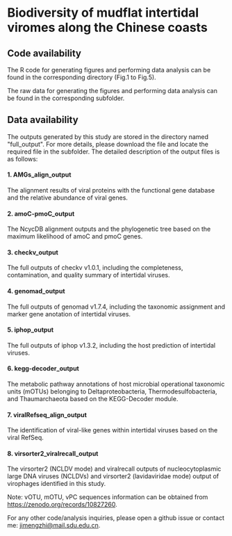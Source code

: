 # Biodiversity of mudflat intertidal viromes along the Chinese coasts
## Code availability
The R code for generating figures and performing data analysis can be found in the corresponding directory (Fig.1 to Fig.5).

The raw data for generating the figures and performing data analysis can be found in the corresponding subfolder.

## Data availability
The outputs generated by this study are stored in the directory named "full_output". For more details, please download the file and locate the required file in the subfolder. The detailed description of the output files is as follows:

#### 1. AMGs_align_output 
The alignment results of viral proteins with the functional gene database and the relative abundance of viral genes.
#### 2. amoC-pmoC_output
The NcycDB alignment outputs and the phylogenetic tree based on the maximum likelihood of amoC and pmoC genes.
#### 3. checkv_output
The full outputs of checkv v1.0.1, including the completeness, contamination, and quality summary of intertidal viruses.
#### 4. genomad_output
The full outputs of genomad v1.7.4, including the taxonomic assignment and marker gene anotation of intertidal viruses.
#### 5. iphop_output
The full outputs of iphop v1.3.2, including the host prediction of intertidal viruses.
#### 6. kegg-decoder_output
The metabolic pathway annotations of host microbial operational taxonomic units (mOTUs) belonging to Deltaproteobacteria, Thermodesulfobacteria, and Thaumarchaeota based on the KEGG-Decoder module.
#### 7. viralRefseq_align_output
The identification of viral-like genes within intertidal viruses based on the viral RefSeq. 
#### 8. virsorter2_viralrecall_output
The virsorter2 (NCLDV mode) and viralrecall outputs of nucleocytoplasmic large DNA viruses (NCLDVs) and virsorter2 (lavidaviridae mode) output of virophages identified in this study.

Note: vOTU, mOTU, vPC sequences information can be obtained from https://zenodo.org/records/10827260. 

For any other code/analysis inquiries, please open a github issue or contact me: jimengzhi@mail.sdu.edu.cn.
